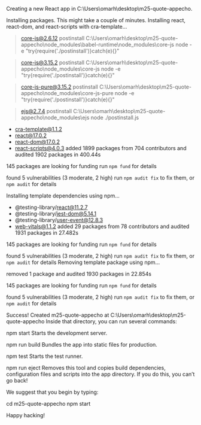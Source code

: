 
Creating a new React app in C:\Users\omarh\desktop\m25-quote-appecho.

Installing packages. This might take a couple of minutes.
Installing react, react-dom, and react-scripts with cra-template...


> core-js@2.6.12 postinstall C:\Users\omarh\desktop\m25-quote-appecho\node_modules\babel-runtime\node_modules\core-js
> node -e "try{require('./postinstall')}catch(e){}"


> core-js@3.15.2 postinstall C:\Users\omarh\desktop\m25-quote-appecho\node_modules\core-js
> node -e "try{require('./postinstall')}catch(e){}"


> core-js-pure@3.15.2 postinstall C:\Users\omarh\desktop\m25-quote-appecho\node_modules\core-js-pure
> node -e "try{require('./postinstall')}catch(e){}"


> ejs@2.7.4 postinstall C:\Users\omarh\desktop\m25-quote-appecho\node_modules\ejs
> node ./postinstall.js

+ cra-template@1.1.2
+ react@17.0.2
+ react-dom@17.0.2
+ react-scripts@4.0.3
added 1899 packages from 704 contributors and audited 1902 packages in 400.44s

145 packages are looking for funding
  run `npm fund` for details

found 5 vulnerabilities (3 moderate, 2 high)
  run `npm audit fix` to fix them, or `npm audit` for details

Installing template dependencies using npm...
+ @testing-library/react@11.2.7
+ @testing-library/jest-dom@5.14.1
+ @testing-library/user-event@12.8.3
+ web-vitals@1.1.2
added 29 packages from 78 contributors and audited 1931 packages in 27.482s

145 packages are looking for funding
  run `npm fund` for details

found 5 vulnerabilities (3 moderate, 2 high)
  run `npm audit fix` to fix them, or `npm audit` for details
Removing template package using npm...

removed 1 package and audited 1930 packages in 22.854s

145 packages are looking for funding
  run `npm fund` for details

found 5 vulnerabilities (3 moderate, 2 high)
  run `npm audit fix` to fix them, or `npm audit` for details

Success! Created m25-quote-appecho at C:\Users\omarh\desktop\m25-quote-appecho
Inside that directory, you can run several commands:

  npm start
    Starts the development server.

  npm run build
    Bundles the app into static files for production.

  npm test
    Starts the test runner.

  npm run eject
    Removes this tool and copies build dependencies, configuration files
    and scripts into the app directory. If you do this, you can’t go back!

We suggest that you begin by typing:

  cd m25-quote-appecho
  npm start

Happy hacking!
